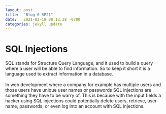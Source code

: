 ```yaml
---
layout: post
title:  "Blog 0 SP21"
date:   2021-02-19 08:12:38 -0700
categories: jekyll update
---
```


<h1>SQL Injections</h1>

<p>
    SQL stands for Structure Query Language, and it used to build a query where a user will be able to find information. So to keep it short it is a language used to extract information in a database. 
    <br>
    <br>
    In web development where a company for example has multiple users and those users have unique user names or passwords SQL injections are something they have to be warry of. This is because with the input fields a hacker using SQL injections could potentially delete users, retrieve, user name, passwords, or even log into an account with SQL injections.

</p>